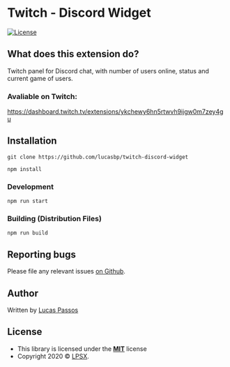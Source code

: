 # Twitch - Discord Widget

[![License](https://img.shields.io/:license-mit-blue.svg?style=flat-square)](https://badges.mit-license.org)

## What does this extension do?
Twitch panel for Discord chat, with number of users online, status and current game of users.

### Avaliable on Twitch:
https://dashboard.twitch.tv/extensions/ykchewy6hn5rtwvh9ijgw0m7zey4gu

## Installation
`git clone https://github.com/lucasbp/twitch-discord-widget`

`npm install`

### Development
`npm run start`

### Building (Distribution Files)
`npm run build`

## Reporting bugs
Please file any relevant issues [on Github](https://github.com/lucasbp/twitch-discord-widget/issues).

## Author
Written by [Lucas Passos](https://github.com/lucasbp)

## License
- This library is licensed under the **[MIT](http://opensource.org/licenses/mit-license.php)** license
- Copyright 2020 © <a href="https://lpsx.com.br" target="_blank">LPSX</a>.